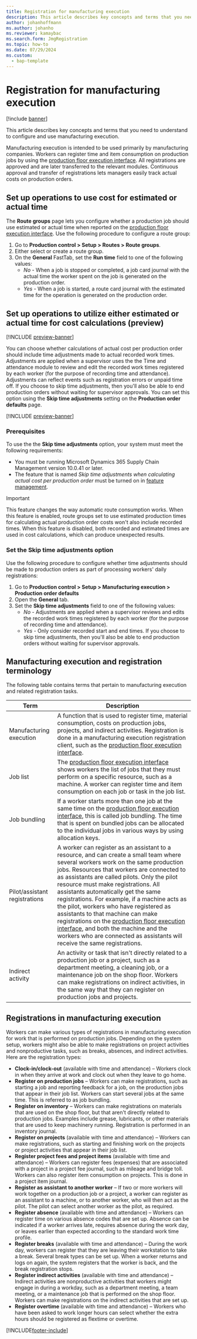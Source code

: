 ```yaml
---
title: Registration for manufacturing execution
description: This article describes key concepts and terms that you need to understand to configure and use manufacturing execution. 
author: johanhoffmann
ms.author: johanho
ms.reviewer: kamaybac
ms.search.form: JmgRegistration
ms.topic: how-to
ms.date: 07/29/2024
ms.custom: 
  - bap-template
---
```


# Registration for manufacturing execution

[!include [banner](../includes/banner.md)]

This article describes key concepts and terms that you need to understand to configure and use manufacturing execution.

Manufacturing execution is intended to be used primarily by manufacturing companies. Workers can register time and item consumption on production jobs by using the [production floor execution interface](production-floor-execution-use.md). All registrations are approved and are later transferred to the relevant modules. Continuous approval and transfer of registrations lets managers easily track actual costs on production orders.

## Set up operations to use cost for estimated or actual time

The **Route groups** page lets you configure whether a production job should use estimated or actual time when reported on the [production floor execution interface](production-floor-execution-use.md). Use the following procedure to configure a route group:

1. Go to **Production control > Setup > Routes > Route groups**.
1. Either select or create a route group.
1. On the **General** FastTab, set the **Run time** field to one of the following values:
    - *No* - When a job is stopped or completed, a job card journal with the actual time the worker spent on the job is generated on the production order.
    - *Yes* - When a job is started, a route card journal with the estimated time for the operation is generated on the production order.

## Set up operations to utilize either estimated or actual time for cost calculations (preview)

[!INCLUDE [preview-banner](~/../shared-content/shared/preview-includes/preview-banner-section.md)]

<!-- KFM: Preview until 10.0.41 GA -->

You can choose whether calculations of actual cost per production order should include time adjustments made to actual recorded work times. Adjustments are applied when a supervisor uses the the Time and attendance module to review and edit the recorded work times registered by each worker (for the purpose of recording time and attendance). Adjustments can reflect events such as registration errors or unpaid time off. If you choose to skip time adjustments, then you'll also be able to end production orders without waiting for supervisor approvals. You can set this option using the **Skip time adjustments** setting on the **Production order defaults** page.

[!INCLUDE [preview-banner](~/../shared-content/shared/preview-includes/preview-note-d365.md)]

### Prerequisites

To use the the **Skip time adjustments** option, your system must meet the following requirements:

- You must be running Microsoft Dynamics 365 Supply Chain Management version 10.0.41 or later.
- The feature that is named *Skip time adjustments when calculating actual cost per production order* must be turned on in [feature management](../../fin-ops-core/fin-ops/get-started/feature-management/feature-management-overview.md).

> [!IMPORTANT]
> This feature changes the way automatic route consumption works. When this feature is enabled, route groups set to use estimated production times for calculating actual production order costs won't also include recorded times. When this feature is disabled, both recorded and estimated times are used in cost calculations, which can produce unexpected results.

### Set the Skip time adjustments option

Use the following procedure to configure whether time adjustments should be made to production orders as part of processing workers' daily registrations:

1. Go to **Production control > Setup > Manufacturing execution > Production order defaults**
1. Open the **General** tab.
1. Set the **Skip time adjustments** field to one of the following values:
    - *No* - Adjustments are applied when a supervisor reviews and edits the recorded work times registered by each worker (for the purpose of recording time and attendance).
    - *Yes* - Only consider recorded start and end times. If you choose to skip time adjustments, then you'll also be able to end production orders without waiting for supervisor approvals.

## Manufacturing execution and registration terminology

The following table contains terms that pertain to manufacturing execution and related registration tasks.

| Term | Description |
|--|--|
| Manufacturing execution | A function that is used to register time, material consumption, costs on production jobs, projects, and indirect activities. Registration is done in a manufacturing execution registration client, such as the [production floor execution interface](production-floor-execution-use.md). |
| Job list | The [production floor execution interface](production-floor-execution-use.md) shows workers the list of jobs that they must perform on a specific resource, such as a machine. A worker can register time and item consumption on each job or task in the job list. |
| Job bundling | If a worker starts more than one job at the same time on the [production floor execution interface](production-floor-execution-use.md), this is called job bundling. The time that is spent on bundled jobs can be allocated to the individual jobs in various ways by using allocation keys. |
| Pilot/assistant registrations | A worker can register as an assistant to a resource, and can create a small team where several workers work on the same production jobs. Resources that workers are connected to as assistants are called pilots. Only the pilot resource must make registrations. All assistants automatically get the same registrations. For example, if a machine acts as the pilot, workers who have registered as assistants to that machine can make registrations on the [production floor execution interface](production-floor-execution-use.md), and both the machine and the workers who are connected as assistants will receive the same registrations. |
| Indirect activity | An activity or task that isn't directly related to a production job or a project, such as a department meeting, a cleaning job, or a maintenance job on the shop floor. Workers can make registrations on indirect activities, in the same way that they can register on production jobs and projects. |

## Registrations in manufacturing execution

Workers can make various types of registrations in manufacturing execution for work that is performed on production jobs. Depending on the system setup, workers might also be able to make registrations on project activities and nonproductive tasks, such as breaks, absences, and indirect activities. Here are the registration types:

- **Clock-in/clock-out** (available with time and attendance) – Workers clock in when they arrive at work and clock out when they leave to go home.
- **Register on production jobs** – Workers can make registrations, such as starting a job and reporting feedback for a job, on the production jobs that appear in their job list. Workers can start several jobs at the same time. This is referred to as job bundling.
- **Register on inventory** – Workers can make registrations on materials that are used on the shop floor, but that aren't directly related to production jobs. Examples include grease, lubricants, or other materials that are used to keep machinery running. Registration is performed in an inventory journal.
- **Register on projects** (available with time and attendance) – Workers can make registrations, such as starting and finishing work on the projects or project activities that appear in their job list.
- **Register project fees and project items** (available with time and attendance) – Workers can register fees (expenses) that are associated with a project in a project fee journal, such as mileage and bridge toll. Workers can also register item consumption on projects. This is done in a project item journal.
- **Register as assistant to another worker** – If two or more workers will work together on a production job or a project, a worker can register as an assistant to a machine, or to another worker, who will then act as the pilot. The pilot can select another worker as the pilot, as required.
- **Register absence** (available with time and attendance) – Workers can register time on various absence codes that are set up. Absence can be indicated if a worker arrives late, requires absence during the work day, or leaves earlier than expected according to the standard work time profile.
- **Register breaks** (available with time and attendance) – During the work day, workers can register that they are leaving their workstation to take a break. Several break types can be set up. When a worker returns and logs on again, the system registers that the worker is back, and the break registration stops.
- **Register indirect activities** (available with time and attendance) – Indirect activities are nonproductive activities that workers might engage in during a workday, such as a department meeting, a team meeting, or a maintenance job that is performed on the shop floor. Workers can make registrations on the indirect activities that are set up.
- **Register overtime** (available with time and attendance) – Workers who have been asked to work longer hours can select whether the extra hours should be registered as flextime or overtime.

[!INCLUDE[footer-include](../../includes/footer-banner.md)]
